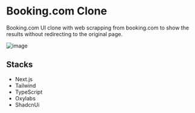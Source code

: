 # Booking.com Clone
Booking.com UI clone with web scrapping from booking.com to show the results without redirecting to the original page.

![image](https://github.com/user-attachments/assets/e6f0cd09-850f-41a7-824d-fd6f5fa48e24)


## Stacks

- Next.js
- Tailwind
- TypeScript
- Oxylabs
- ShadcnUi
